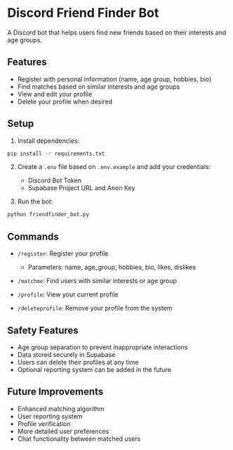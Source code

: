 # Discord Friend Finder Bot

A Discord bot that helps users find new friends based on their interests and age groups.

## Features

- Register with personal information (name, age group, hobbies, bio)
- Find matches based on similar interests and age groups
- View and edit your profile
- Delete your profile when desired

## Setup

1. Install dependencies:
```bash
pip install -r requirements.txt
```

2. Create a `.env` file based on `.env.example` and add your credentials:
   - Discord Bot Token
   - Supabase Project URL and Anon Key

3. Run the bot:
```bash
python friendfinder_bot.py
```

## Commands

- `/register`: Register your profile
  - Parameters: name, age_group, hobbies, bio, likes, dislikes

- `/matchme`: Find users with similar interests or age group

- `/profile`: View your current profile

- `/deleteprofile`: Remove your profile from the system

## Safety Features

- Age group separation to prevent inappropriate interactions
- Data stored securely in Supabase
- Users can delete their profiles at any time
- Optional reporting system can be added in the future

## Future Improvements

- Enhanced matching algorithm
- User reporting system
- Profile verification
- More detailed user preferences
- Chat functionality between matched users
